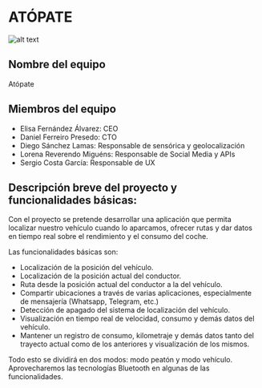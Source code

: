 # ATÓPATE
![alt text](https://rlv.zcache.es/postal_dibujo_animado_del_topo-rcc95b4a785174eeba220c17745d7c598_vgbaq_8byvr_307.jpg)

## Nombre del equipo 

Atópate

## Miembros del equipo

- Elisa Fernández Álvarez: CEO
- Daniel Ferreiro Presedo: CTO
- Diego Sánchez Lamas: Responsable de sensórica y geolocalización
- Lorena Reverendo Miguéns: Responsable de Social Media y APIs
- Sergio Costa García: Responsable de UX

## Descripción breve del proyecto y funcionalidades básicas:

Con el proyecto se pretende desarrollar una aplicación que permita localizar nuestro vehículo cuando lo aparcamos, ofrecer rutas y dar datos en tiempo real sobre el rendimiento y el consumo del coche.

Las funcionalidades básicas son: 

- Localización de la posición del vehículo.
- Localización de la posición actual del conductor.
- Ruta desde la posición actual del conductor a la del vehículo.
- Compartir ubicaciones a través de varias aplicaciones, especialmente de mensajería (Whatsapp, Telegram, etc.)
- Detección de apagado del sistema de localización del vehículo.
- Visualización en tiempo real de velocidad, consumo y demás datos del vehículo.
- Mantener un registro de consumo, kilometraje y demás datos tanto del trayecto actual como de los anteriores y visualización de los mismos.

Todo esto se dividirá en dos modos: modo peatón y modo vehículo. 
Aprovecharemos las tecnologías Bluetooth en algunas de las funcionalidades.
